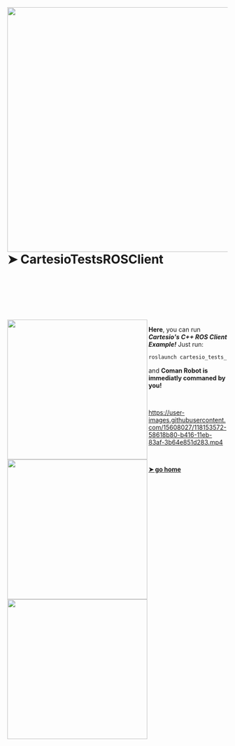 
<img align="right" src="https://user-images.githubusercontent.com/15608027/118106879-62679800-b3de-11eb-845b-666ac6ad77c9.png" width="560"/>

# ➤ CartesioTestsROSClient

<br />
<br />
<br />
<br />
<br />
<br />

<img align="left" src="https://user-images.githubusercontent.com/15608027/117687394-0d4a3d00-b1b8-11eb-8691-953fc945cf71.png" width="320"/>

**Here**, you can run **_Cartesio's C++ ROS Client Example!_** Just run:

```c++
roslaunch cartesio_tests_rosclient CartesioTestsROSClient.launch
```
and **Coman Robot is immediatly commaned by you!**

<img align="left" src="https://user-images.githubusercontent.com/15608027/117687394-0d4a3d00-b1b8-11eb-8691-953fc945cf71.png" width="320"/>

<br />

https://user-images.githubusercontent.com/15608027/118153572-58618b80-b416-11eb-83af-3b64e851d283.mp4

<img align="left" src="https://user-images.githubusercontent.com/15608027/117687394-0d4a3d00-b1b8-11eb-8691-953fc945cf71.png" width="320"/>

<br />

[**➤ go home**](https://github.com/lia2790/CartesioTests)
